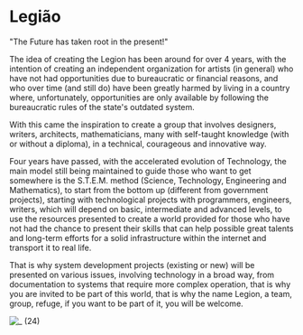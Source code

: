 # Legião
  "The Future has taken root in the present!"

The idea of ​​creating the Legion has been around for over 4 years, with the intention of creating an independent organization for artists (in general) who have not had opportunities due to bureaucratic or financial reasons, and who over time (and still do) have been greatly harmed by living in a country where, unfortunately, opportunities are only available by following the bureaucratic rules of the state's outdated system.

  With this came the inspiration to create a group that involves designers, writers, architects, mathematicians, many with self-taught knowledge (with or without a diploma), in a technical, courageous and innovative way.

  Four years have passed, with the accelerated evolution of Technology, the main model still being maintained to guide those who want to get somewhere is the S.T.E.M. method (Science, Technology, Engineering and Mathematics), to start from the bottom up (different from government projects), starting with technological projects with programmers, engineers, writers, which will depend on basic, intermediate and advanced levels, to use the resources presented to create a world provided for those who have not had the chance to present their skills that can help possible great talents and long-term efforts for a solid infrastructure within the internet and transport it to real life.

  That is why system development projects (existing or new) will be presented on various issues, involving technology in a broad way, from documentation to systems that require more complex operation, that is why you are invited to be part of this world, that is why the name Legion, a team, group, refuge, if you want to be part of it, you will be welcome.
  
![_ (24)](https://github.com/user-attachments/assets/98a68add-bdb2-4bc8-92e8-b6e7996ad588)


